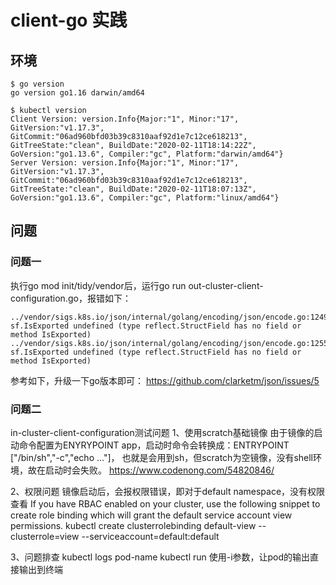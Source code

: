 # client-go 实践

## 环境
```
$ go version
go version go1.16 darwin/amd64
```
```
$ kubectl version
Client Version: version.Info{Major:"1", Minor:"17", GitVersion:"v1.17.3", GitCommit:"06ad960bfd03b39c8310aaf92d1e7c12ce618213", GitTreeState:"clean", BuildDate:"2020-02-11T18:14:22Z", GoVersion:"go1.13.6", Compiler:"gc", Platform:"darwin/amd64"}
Server Version: version.Info{Major:"1", Minor:"17", GitVersion:"v1.17.3", GitCommit:"06ad960bfd03b39c8310aaf92d1e7c12ce618213", GitTreeState:"clean", BuildDate:"2020-02-11T18:07:13Z", GoVersion:"go1.13.6", Compiler:"gc", Platform:"linux/amd64"}
```

## 问题

### 问题一
执行go mod init/tidy/vendor后，运行go run out-cluster-client-configuration.go，报错如下：
```
../vendor/sigs.k8s.io/json/internal/golang/encoding/json/encode.go:1249:12: sf.IsExported undefined (type reflect.StructField has no field or method IsExported)
../vendor/sigs.k8s.io/json/internal/golang/encoding/json/encode.go:1255:18: sf.IsExported undefined (type reflect.StructField has no field or method IsExported)
```
参考如下，升级一下go版本即可：
https://github.com/clarketm/json/issues/5

### 问题二
in-cluster-client-configuration测试问题
1、使用scratch基础镜像
由于镜像的启动命令配置为ENYRYPOINT app，启动时命令会转换成：ENTRYPOINT ["/bin/sh","-c","echo ..."]，
也就是会用到sh，但scratch为空镜像，没有shell环境，故在启动时会失败。
https://www.codenong.com/54820846/

2、权限问题
镜像启动后，会报权限错误，即对于default namespace，没有权限查看
If you have RBAC enabled on your cluster, use the following snippet to create role binding 
which will grant the default service account view permissions.
kubectl create clusterrolebinding default-view --clusterrole=view --serviceaccount=default:default

3、问题排查
kubectl logs pod-name
kubectl run 使用-i参数，让pod的输出直接输出到终端